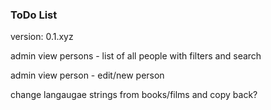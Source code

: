 ###  ToDo List

version: 0.1.xyz

admin view persons - list of all people with filters and search

admin view person - edit/new person

change langaugae strings from books/films and copy back?
